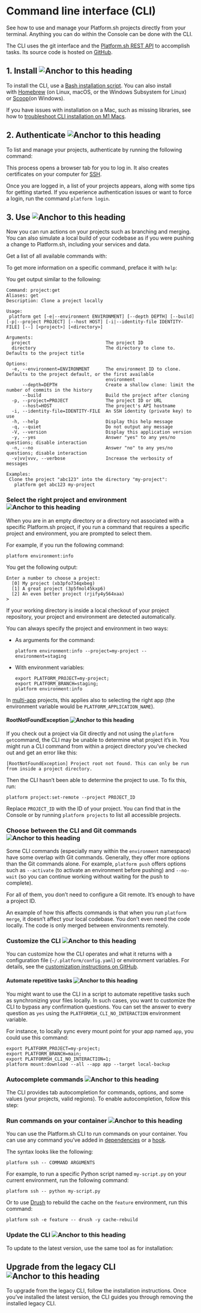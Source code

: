 # Command line interface (CLI)

See how to use and manage your Platform.sh projects directly from your terminal. Anything you can do within the Console can be done with the CLI.

The CLI uses the git interface and the [Platform.sh REST API](https://api.platform.sh/docs/) to accomplish tasks. Its source code is hosted on [GitHub](https://github.com/platformsh/cli).

## 1. Install ![Anchor to this heading](https://docs.platform.sh/images/svg/link.svg)

To install the CLI, use a [Bash installation script](https://github.com/platformsh/cli#user-content-bash-installer). You can also install with [Homebrew](https://brew.sh/) (on Linux, macOS, or the Windows Subsystem for Linux) or [Scoop](https://scoop.sh/)(on Windows).

If you have issues with installation on a Mac, such as missing libraries, see how to [troubleshoot CLI installation on M1 Macs](https://community.platform.sh/t/troubleshoot-cli-installation-on-m1-macs/1202).

## 2. Authenticate ![Anchor to this heading](https://docs.platform.sh/images/svg/link.svg)

To list and manage your projects, authenticate by running the following command:

This process opens a browser tab for you to log in. It also creates certificates on your computer for [SSH](https://docs.platform.sh/development/ssh.html).

Once you are logged in, a list of your projects appears, along with some tips for getting started. If you experience authentication issues or want to force a login, run the command `platform login`.

## 3. Use ![Anchor to this heading](https://docs.platform.sh/images/svg/link.svg)

Now you can run actions on your projects such as branching and merging. You can also simulate a local build of your codebase as if you were pushing a change to Platform.sh, including your services and data.

Get a list of all available commands with:

To get more information on a specific command, preface it with `help`:

You get output similar to the following:

```
Command: project:get
Aliases: get
Description: Clone a project locally

Usage:
 platform get [-e|--environment ENVIRONMENT] [--depth DEPTH] [--build] [-p|--project PROJECT] [--host HOST] [-i|--identity-file IDENTITY-FILE] [--] [<project>] [<directory>]

Arguments:
  project                            The project ID
  directory                          The directory to clone to. Defaults to the project title

Options:
  -e, --environment=ENVIRONMENT      The environment ID to clone. Defaults to the project default, or the first available
                                     environment
      --depth=DEPTH                  Create a shallow clone: limit the number of commits in the history
      --build                        Build the project after cloning
  -p, --project=PROJECT              The project ID or URL
      --host=HOST                    The project's API hostname
  -i, --identity-file=IDENTITY-FILE  An SSH identity (private key) to use
  -h, --help                         Display this help message
  -q, --quiet                        Do not output any message
  -V, --version                      Display this application version
  -y, --yes                          Answer "yes" to any yes/no questions; disable interaction
  -n, --no                           Answer "no" to any yes/no questions; disable interaction
  -v|vv|vvv, --verbose               Increase the verbosity of messages

Examples:
 Clone the project "abc123" into the directory "my-project":
   platform get abc123 my-project
```

### Select the right project and environment ![Anchor to this heading](https://docs.platform.sh/images/svg/link.svg)

When you are in an empty directory or a directory not associated with a specific Platform.sh project, if you run a command that requires a specific project and environment, you are prompted to select them.

For example, if you run the following command:

```
platform environment:info
```

You get the following output:

```
Enter a number to choose a project:
  [0] My project (xb3pfo734qxbeg)
  [1] A great project (3p5fmol45kxp6)
  [2] An even better project (rjify4y564xaa)
>
```

If your working directory is inside a local checkout of your project repository, your project and environment are detected automatically.

You can always specify the project and environment in two ways:

- As arguments for the command:
    
    ```
    platform environment:info --project=my-project --environment=staging
    ```
    
- With environment variables:
    
    ```
    export PLATFORM_PROJECT=my-project;
    export PLATFORM_BRANCH=staging;
    platform environment:info
    ```
    

In [multi-app](https://docs.platform.sh/create-apps/multi-app.html) projects, this applies also to selecting the right app (the environment variable would be `PLATFORM_APPLICATION_NAME`).

#### RootNotFoundException ![Anchor to this heading](https://docs.platform.sh/images/svg/link.svg)

If you check out a project via Git directly and not using the `platform get`command, the CLI may be unable to determine what project it’s in. You might run a CLI command from within a project directory you’ve checked out and get an error like this:

```
[RootNotFoundException] Project root not found. This can only be run from inside a project directory.
```

Then the CLI hasn’t been able to determine the project to use. To fix this, run:

```
platform project:set-remote --project PROJECT_ID
```

Replace `PROJECT_ID` with the ID of your project. You can find that in the Console or by running `platform projects` to list all accessible projects.

### Choose between the CLI and Git commands ![Anchor to this heading](https://docs.platform.sh/images/svg/link.svg)

Some CLI commands (especially many within the `environment` namespace) have some overlap with Git commands. Generally, they offer more options than the Git commands alone. For example, `platform push` offers options such as `--activate` (to activate an environment before pushing) and `--no-wait` (so you can continue working without waiting for the push to complete).

For all of them, you don’t need to configure a Git remote. It’s enough to have a project ID.

An example of how this affects commands is that when you run `platform merge`, it doesn’t affect your local codebase. You don’t even need the code locally. The code is only merged between environments remotely.

### Customize the CLI ![Anchor to this heading](https://docs.platform.sh/images/svg/link.svg)

You can customize how the CLI operates and what it returns with a configuration file (`~/.platform/config.yaml`) or environment variables. For details, see the [customization instructions on GitHub](https://github.com/platformsh/legacy-cli#user-content-customization).

#### Automate repetitive tasks ![Anchor to this heading](https://docs.platform.sh/images/svg/link.svg)

You might want to use the CLI in a script to automate repetitive tasks such as synchronizing your files locally. In such cases, you want to customize the CLI to bypass any confirmation questions. You can set the answer to every question as `yes` using the `PLATFORMSH_CLI_NO_INTERACTION` environment variable.

For instance, to locally sync every mount point for your app named `app`, you could use this command:

```
export PLATFORM_PROJECT=my-project;
export PLATFORM_BRANCH=main;
export PLATFORMSH_CLI_NO_INTERACTION=1;
platform mount:download --all --app app --target local-backup
```

### Autocomplete commands ![Anchor to this heading](https://docs.platform.sh/images/svg/link.svg)

The CLI provides tab autocompletion for commands, options, and some values (your projects, valid regions). To enable autocompletion, follow this step:

### Run commands on your container ![Anchor to this heading](https://docs.platform.sh/images/svg/link.svg)

You can use the Platform.sh CLI to run commands on your container. You can use any command you’ve added in [dependencies](https://docs.platform.sh/create-apps/app-reference.html#dependencies) or a [hook](https://docs.platform.sh/create-apps/app-reference.html#hooks).

The syntax looks like the following:

```
platform ssh -- COMMAND ARGUMENTS
```

For example, to run a specific Python script named `my-script.py` on your current environment, run the following command:

```
platform ssh -- python my-script.py
```

Or to use [Drush](https://www.drush.org/latest/install/) to rebuild the cache on the `feature` environment, run this command:

```
platform ssh -e feature -- drush -y cache-rebuild
```

### Update the CLI ![Anchor to this heading](https://docs.platform.sh/images/svg/link.svg)

To update to the latest version, use the same tool as for installation:

## Upgrade from the legacy CLI ![Anchor to this heading](https://docs.platform.sh/images/svg/link.svg)

To upgrade from the legacy CLI, follow the installation instructions. Once you’ve installed the latest version, the CLI guides you through removing the installed legacy CLI.